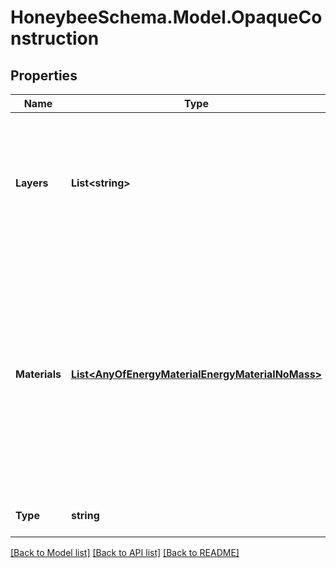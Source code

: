 
# HoneybeeSchema.Model.OpaqueConstruction

## Properties

Name | Type | Description | Notes
------------ | ------------- | ------------- | -------------
**Layers** | **List&lt;string&gt;** | List of strings for opaque material identifiers. The order of the materials is from exterior to interior. | 
**Materials** | [**List&lt;AnyOfEnergyMaterialEnergyMaterialNoMass&gt;**](AnyOfEnergyMaterialEnergyMaterialNoMass.md) | List of opaque material definitions that are referenced in the layers. Note that the order of materials does not matter and there is no need to specify duplicated materials in this list. | 
**Type** | **string** |  | [optional] [readonly] [default to "OpaqueConstruction"]

[[Back to Model list]](../README.md#documentation-for-models)
[[Back to API list]](../README.md#documentation-for-api-endpoints)
[[Back to README]](../README.md)

